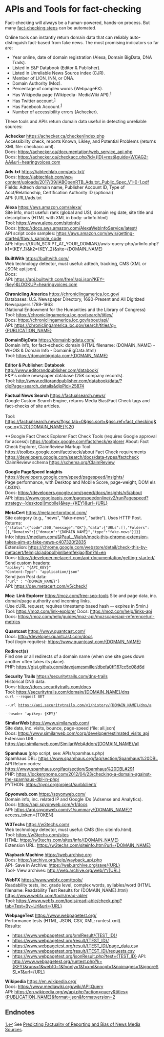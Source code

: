 # APIs and Tools for fact-checking

Fact-checking will always be a human-powered, hands-on process. But many <a href="https://github.com/hearvox/unreliable-news/blob/master/ref/news-verification-checklists.md">fact-checking steps</a> can be automated.

Online tools can instantly return domain data that can reliably auto-distinguish fact-based from fake news. The most promising indicators so far are:
* Year online, date of domain registration (Alexa, Domain BigData, DNA Trails).
* Listed in E&amp;P Databook (Editor &amp; Publisher).
* Listed in Unreliable News Source index (CJR).
* Member of LION, INN, or ONA.
* Domain Authority (Moz).
* Percentage of complex words (WebpageFX).
* Has Wikipedia page (Wikipedia- MediaWiki API).<sup id="fnr1"><a href="#fn1">1</a></sup>
* Has Twitter account.<sup id="fnr1"><a href="#fn1">1</a></sup>
* Has Facebook Account.<sup id="fnr1"><a href="#fn1">1</a></sup>
* Number of accessibility errors (Achecker).

These tools and APIs return domain data useful in detecting unreliable sources:

**Achecker** https://achecker.ca/checker/index.php<br>
Accessibility check, reports Known, Likley, and Potential Problems (returns XML file: checkacc.xml).<br>
Docs: https://achecker.ca/documentation/web_service_api.php<br>
Docs: https://achecker.ca/checkacc.php?id={ID}=rest&guide=WCAG2-AA&uri=hearingvoices.com

**Ads.txt** https://iabtechlab.com/ads-txt/<br>
Docs: https://iabtechlab.com/wp-content/uploads/2017/09/IABOpenRTB_Ads.txt_Public_Spec_V1-0-1.pdf<br>
Fields: Adtech domain name, Publisher Account ID, Type of Acct/Relationship, Certification Authority ID (optional)<br>
API: {URL}/ads.txt

**Alexa**	https://aws.amazon.com/alexa/ <br>
Site info, most useful: rank (global and US), domain reg date, site title and descriptions (HTML with XML in body: urlinfo.html)<br>
Tool: https://www.alexa.com/siteinfo/<br>
Docs: https://docs.aws.amazon.com/AlexaWebInfoService/latest/<br>
API script code samples: https://aws.amazon.com/awis/getting-started/#awis_sample_code<br>
API: https://{RUN_SCRIPT_AT_YOUR_DOMIAN}/awis-query-php/urlinfo.php?k1={KEY_1}&k2={KEY_2}&site={DOMAIN_NAME)

**BuiltWith**	https://builtwith.com/<br>
Web technology detector, must useful: adtech, tracking, CMS (XML or JSON: api.json).<br>
Docs: <br>
API: https://api.builtwith.com/free1/api.json?KEY={key}&LOOKUP=hearingvoices.com

**Chronicling America** https://chroniclingamerica.loc.gov/<br>
Databases: U.S. Newspaper Directory, 1690-Present and All Digitized Newspapers 1789-1963<br>
(National Endowment for the Humanities and the Library of Congress)<br>
Tool: https://chroniclingamerica.loc.gov/search/titles/<br>
Docs: https://chroniclingamerica.loc.gov/about/api/<br>
API: https://chroniclingamerica.loc.gov/search/titles/q={PUBLICATION_NAME}

**DomainBigData** https://domainbigdata.com/ <br>
Domain info, for fact-echeck: domain 	(HTML filename: {DOMAIN_NAME} - WHOIS & Domain Info - DomainBigData.html)<br>
Tool: https://domainbigdata.com/{DOMAIN_NAME}

**Editor &amp; Publisher: Databook** http://www.editorandpublisher.com/databook/<br>
E&amp;P's online newspaper database (25K company records).<br>
Tool: http://www.editorandpublisher.com/databook/data/?djoPage=search_details&djoPid=25874

**Factual News Search** https://factualsearch.news/<br>
Google Custom Search Engine, returns Media Bias/Fact Check tags and fact-checks of site articles.<br>  
Tool: https://factualsearch.news/#gsc.tab=0&gsc.sort=&gsc.ref=fact_checking&gsc.q=%20{DOMAIN_NAME}%20

**Google Fact Check Explorer
Fact Check Tools (requires Google approval for access):
https://toolbox.google.com/factcheck/explorer
About: Fact Check Explorer, ClaimReview Markup Tool
https://toolbox.google.com/factcheck/about
Fact Check requirements
https://developers.google.com/search/docs/data-types/factcheck
ClaimReview schema
https://schema.org/ClaimReview

**Google PageSpeed Insights** https://developers.google.com/speed/pagespeed/insights/<br>
Page performance, with Desktop and Mobile Score, page-weight, DOM els (JSON).<br>
Docs: https://developers.google.com/speed/docs/insights/v5/about<br>
API: https://www.googleapis.com/pagespeedonline/v2/runPagespeed?strategy={desktop||mobile}&key={KEY}&url={URL}

**MetaCert** https://metacertprotocol.com/ <br>
Site category (e.g., "news", "fake-news", "satire"). Uses HTTP Post. Returns:<br>
<code>{"status":{"code":200,"message":"OK"},"data":{"URLs":[],"Folders":[],"Domains":[{"domain":"{DOMAIN_NAME}","type":"fake-news"}]}}</code><br>
Info: https://medium.com/@Paul__Walsh/mock-this-chrome-extension-takes-aim-at-fake-news-c407320f2835<br>
Extensiion: https://chrome.google.com/webstore/detail/check-this-by-metacert/felmjclcjadopolhjmlbemfekjaojfbn?hl=en<br>
Docs: https://developer.metacert.com/api-documentation/getting-started/<br>
Send custom headers:<br>
<code>"apikey": "{API_KEY}"</code><br>
<code>"Content-Type": "application/json"</code><br>
Send json Post data:<br>
<code>{"url" : "{DOMAIN_NAME}"}</code><br>
API: https://dev.metacert.com/v5/check/

**Moz: Link Explorer** https://moz.com/free-seo-tools
Site and page data, inc. domain/page authority and incoming links.<br>
(Use cURL request; requires timestamp based hash -- expires in 5min.)<br>
Tool: https://moz.com/link-explorer
Docs: https://moz.com/help/links-api<br>
Docs: https://moz.com/help/guides/moz-api/mozscape/api-reference/url-metrics

**Quantcast** https://www.quantcast.com/<br>
Docs: http://developer.quantcast.com/docs<br>
Tool (login requites): https://www.quantcast.com/{DOMAIN_NAME}

**Redirect(s)**<br>
Find one or all redirects of a domain name (when one site goes down another often takes its place).<br>
PHP: https://gist.github.com/davejamesmiller/dbefa0ff167cc5c08d6d

**Security Trails** https://securitytrails.com/dns-trails<br>
Historical DNS data.<br>
Docs: https://docs.securitytrails.com/docs<br>
Tool: https://securitytrails.com/domain/{DOMAIN_NAME}/dns<br>
<code>curl --request GET \
  --url https://api.securitytrails.com/v1/history/{DOMAIN_NAME}/dns/a \
  --header 'apikey: {KEY}'</code>
 
**SimilarWeb**	https://www.similarweb.com/<br>
Site data, inc. visits, bounce, page-speed (file: all.json)<br>
Docs: https://www.similarweb.com/corp/developer/estimated_visits_api<br>
Extension URL: https://api.similarweb.com/SimilarWebAddon/{DOMAIN_NAME}/all

**Spamhaus** (php script, see: APIs/spamhaus.php)<br>
Spamhaus DBL: https://www.spamhaus.org/faq/section/Spamhaus%20DBL<br>
API Return codes: https://www.spamhaus.org/faq/section/Spamhaus%20DBL#291<br>
PHP: https://lockergnome.com/2012/04/23/checking-a-domain-against-the-spamhaus-dbl-in-php/<br>
PYTHON: https://pypi.org/project/surblclient/

**Spyonweb.com** https://spyonweb.com/<br>
Domain info, inc. related IP and Google IDs (Adsense and Analytics).<br>
Docs: https://api.spyonweb.com/v1/docs<br>
API: https://api.spyonweb.com/v1/summary/{DOMAIN_NAME}?access_token={TOKEN}

**W3Techs** https://w3techs.com/<br>
Web technology detector, must useful: CMS (file: siteinfo.html).<br>
Tool: https://w3techs.com/sites<br>
HTML: https://w3techs.com/sites/info/{DOMAIN_NAME}<br>
Extension URL: https://w3techs.com/siteinfo.html?url={DOMAIN_NAME}

**Wayback Machine** https://web.archive.org<br>
Docs: https://archive.org/help/wayback_api.php<br>
API- Save in Archive: https://web.archive.org/save/{URL}<br>
Tool- View archives: http://web.archive.org/web/\*/{URL}

**WebFX** https://www.webfx.com/tools/<br>
Readability tests, inc. grade level, complex words, syllables/word (HTML filename: Readability Test Results for {DOMAIN_NAME}.html)<br>
https://www.webfx.com/tools/read-able/<br>
Tool: https://www.webfx.com/tools/read-able/check.php?tab=Test+By+Url&uri={URL}

**WebpageTest** https://www.webpagetest.org/<br>
Performance tests (HTML, JSON, CSV, XML: runtest.xml).<br>
Results:
* https://www.webpagetest.org/xmlResult/{TEST_ID}/
* https://www.webpagetest.org/result/{TEST_ID}/
* https://www.webpagetest.org/result/{TEST_ID}/page_data.csv
* https://www.webpagetest.org/result/{TEST_ID}/requests.csv
* https://www.webpagetest.org/jsonResult.php?test={TEST_ID}
API: http://www.webpagetest.org/runtest.php?k={KEY}&runs=1&web10=1&fvonly=1&f=xml&noopt=1&noimages=1&ignoreSSL=1&url={URL}

**Wikipedia** https://en.wikipedia.org/<br>
Docs: https://www.mediawiki.org/wiki/API:Query<br>
API: https://en.wikipedia.org/w/api.php?action=query&titles={PUBLICATION_NAME}&format=json&formatversion=2

## Endnotes
<a id="fnr1" href="#fnr1">1.↩</a> See <a href="https://admin.govexec.com/media/emnlp-2018-predicting.pdf">Predicting Factuality of Reporting and Bias of News Media Sources</a>.
